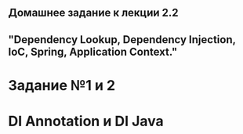 ## Домашнее задание к лекции 2.2 
## "Dependency Lookup, Dependency Injection, IoC, Spring, Application Context."

# Задание №1 и 2 

# DI Annotation и DI Java